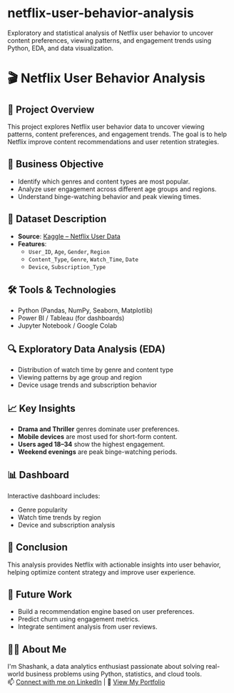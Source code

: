 # netflix-user-behavior-analysis
Exploratory and statistical analysis of Netflix user behavior to uncover content preferences, viewing patterns, and engagement trends using Python, EDA, and data visualization.
# 🎬 Netflix User Behavior Analysis

## 📌 Project Overview
This project explores Netflix user behavior data to uncover viewing patterns, content preferences, and engagement trends. The goal is to help Netflix improve content recommendations and user retention strategies.

## 🎯 Business Objective
- Identify which genres and content types are most popular.
- Analyze user engagement across different age groups and regions.
- Understand binge-watching behavior and peak viewing times.

## 🧮 Dataset Description
- **Source**: [Kaggle – Netflix User Data](https://www.kaggle.com/)
- **Features**:
  - `User_ID`, `Age`, `Gender`, `Region`
  - `Content_Type`, `Genre`, `Watch_Time`, `Date`
  - `Device`, `Subscription_Type`

## 🛠️ Tools & Technologies
- Python (Pandas, NumPy, Seaborn, Matplotlib)
- Power BI / Tableau (for dashboards)
- Jupyter Notebook / Google Colab

## 🔍 Exploratory Data Analysis (EDA)
- Distribution of watch time by genre and content type
- Viewing patterns by age group and region
- Device usage trends and subscription behavior

## 📈 Key Insights
- **Drama and Thriller** genres dominate user preferences.
- **Mobile devices** are most used for short-form content.
- **Users aged 18–34** show the highest engagement.
- **Weekend evenings** are peak binge-watching periods.

## 📊 Dashboard
Interactive dashboard includes:
- Genre popularity
- Watch time trends by region
- Device and subscription analysis



## 
## 🧠 Conclusion
This analysis provides Netflix with actionable insights into user behavior, helping optimize content strategy and improve user experience.

## 🚀 Future Work
- Build a recommendation engine based on user preferences.
- Predict churn using engagement metrics.
- Integrate sentiment analysis from user reviews.

## 🙋‍♂️ About Me
I'm Shashank, a data analytics enthusiast passionate about solving real-world business problems using Python, statistics, and cloud tools.  
📫 [Connect with me on LinkedIn](linkedin.com/in/shashank-pawar-) | 💼 [View My Portfolio](https://github.com/Shashank-Pawar-26)

